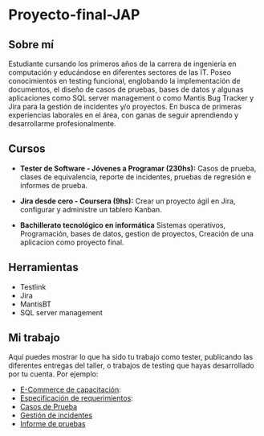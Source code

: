 # Proyecto-final-JAP
## Sobre mí
Estudiante cursando los primeros años de la carrera de ingeniería en computación y educándose en diferentes sectores de las IT. Poseo conocimientos en testing funcional, englobando la implementación de documentos, el diseño de casos de pruebas, bases de datos y algunas aplicaciones como SQL server management o como Mantis Bug Tracker y Jira para la gestión de incidentes y/o proyectos. En busca de primeras experiencias laborales en el área, con ganas de seguir aprendiendo y desarrollarme profesionalmente.

## Cursos
* **Tester de Software - Jóvenes a Programar (230hs):**
  Casos de prueba, clases de equivalencia, reporte de incidentes, pruebas de regresión e informes de prueba.
  
* **Jira desde cero - Coursera (9hs):**
  Crear un proyecto ágil en Jira, configurar y administre un tablero Kanban.
  
* **Bachillerato tecnológico en informática**
  Sistemas operativos, Programación, bases de datos, gestion de proyectos, Creación de una aplicacion como proyecto final.

## Herramientas
* Testlink
* Jira
* MantisBT
* SQL server management

## Mi trabajo
Aquí puedes mostrar lo que ha sido tu trabajo como tester, publicando las diferentes entregas del taller, o trabajos de testing que hayas desarrollado por tu cuenta. Por ejemplo:

  * [E-Commerce de capacitación](https://japceibal.github.io/e-mercado-TESTING/index.html):
  * [Especificación de requerimientos](https://docs.google.com/document/d/1j-NkweJs0nhwzWaxoo_LJa2YMS7DVkfx/edit?usp=sharing&ouid=107285287996134254810&rtpof=true&sd=true):
  * [Casos de Prueba](https://docs.google.com/spreadsheets/d/15RNO05GKgHlfWhN6S5pj1oeN4Fb9IXsO/edit?usp=sharing&ouid=107285287996134254810&rtpof=true&sd=true)
  * [Gestión de incidentes](https://docs.google.com/spreadsheets/d/18qUDioaq0IMmDU0zOW4FDpYPCZnXxOIk/edit?usp=sharing&ouid=107285287996134254810&rtpof=true&sd=true)
  * [Informe de pruebas](https://docs.google.com/document/d/1T2D-DctL93Jn8ppnF1juMeiBqiHQfIF4/edit?usp=sharing&ouid=107285287996134254810&rtpof=true&sd=true)
